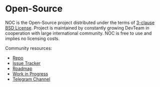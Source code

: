 # Open-Source

NOC is the Open-Source project distributed under the terms of
[3-clause BSD License](../license/index.md). Project is maintained
by constantly growing DevTeam in cooperation with
large international community. NOC is free to use and implies
no licensing costs.

Community resources:

* [Repo](https://code.getnoc.com/noc/noc)
* [Issue Tracker](https://code.getnoc.com/noc/noc/issues)
* [Roadmap](https://code.getnoc.com/noc/noc/milestones)
* [Work in Progress](https://code.getnoc.com/noc/noc/merge_requests)
* <i class="fa fa-telegram"></i> [Telegram Channel](https://t.me/nocproject)
